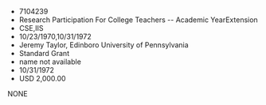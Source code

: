 * 7104239
* Research Participation For College Teachers -- Academic YearExtension
* CSE,IIS
* 10/23/1970,10/31/1972
* Jeremy Taylor, Edinboro University of Pennsylvania
* Standard Grant
*   name not available
* 10/31/1972
* USD 2,000.00

NONE
